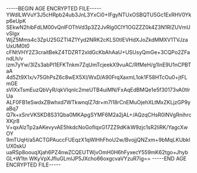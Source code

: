-----BEGIN AGE ENCRYPTED FILE-----
YWdlLWVuY3J5cHRpb24ub3JnL3YxCi0+IFgyNTUxOSBQTU5Gc1ExRHV0Ykp6eUpK
SEkwN2hibFdLM00vQnlFOThVd3p3Z2JvRlg0ClY1OGZZZ0k4Z3N1RlZUVmUvSlgx
WjZ5Mms4c3ZpU25GZTl4Z1Yyd2NRK2cKLS0tIEVHdXJoZkdMMXV1TVJzaUxUM0t0
cFNtVHY2Z3craitBekZ4TDZRT2xldGcKbAhAaU+USUsyQmGe+3CQPo2ZFandLh/v
izm7yYw/3lZs3abPI1EFKTnkm7ZqUmTcjeekX9vuAC/RfMeH/g1InE9U1nCPBTaA
4d5Zt9X1x/v75GhPsZ6c8wEX5Xl/WxD/A90FrqXaxmL1ok1F58HTcOu0+jtFLmGE
sVIXxTsmEuzQbVyR/qkVlqnIc2meUTB4uiMN/FxAqEdBMQe1e5f30173vA0tlrUa
ALF0FB1eSwdxZBwhxd7WTkwnqlZ7dr+m7l18rCnEMuOjehXLtMxZKLjzGP9yaBq7
Q7k+xSnrVKSKD8S31Qba0MKApgSYMF6M2a2jAL+/AQzqCHsR0lNVgRnihrcXKjr8
V+qxAIzTp2aAKevyvAE5hkdcNoGofIqxG17ZZ9dKikW9zjc1sR2liRK/YagcXwOY
9mTUqH/a5ACTGPAuccFUEqzX1qWlHhFhoU2w/BvojjQNZxm+9bMqLKUbkIUX0skU
uaRSp8oouqXjah6PZ4nwZCQEUTWjvOmH0H6hFyxecY559mK62tgo+JhybGL+W1tn
WKyVpXJfIuGLmlJP5JXcho66oxgcvaVYzuR7ig==
-----END AGE ENCRYPTED FILE-----
